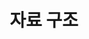 ---
layout: tag-list
type: tag
title: 자료 구조
slug: data_structures
category: algorithm
sidebar: true
order: 4
description: >
   자료 구조 data_structures
---